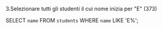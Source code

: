 3.Selezionare tutti gli studenti il cui nome inizia per "E" (373)

SELECT `name` FROM `students` WHERE `name` LIKE 'E%';
